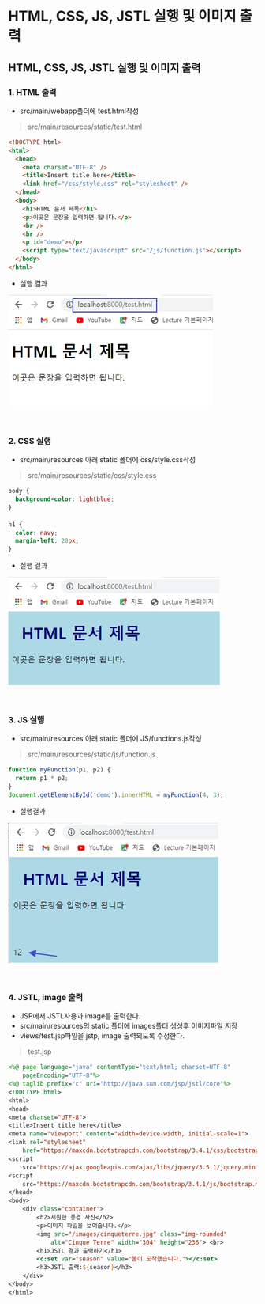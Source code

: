 # HTML, CSS, JS, JSTL 실행 및 이미지 출력

## HTML, CSS, JS, JSTL 실행 및 이미지 출력

### 1. HTML 출력

- src/main/webapp폴더에 test.html작성

> src/main/resources/static/test.html

```html
<!DOCTYPE html>
<html>
  <head>
    <meta charset="UTF-8" />
    <title>Insert title here</title>
    <link href="/css/style.css" rel="stylesheet" />
  </head>
  <body>
    <h1>HTML 문서 제목</h1>
    <p>이곳은 문장을 입력하면 됩니다.</p>
    <br />
    <br />
    <p id="demo"></p>
    <script type="text/javascript" src="/js/function.js"></script>
  </body>
</html>
```

- 실행 결과

![](images/springBoot17-01.jpg)

<br />

### 2. CSS 실행

- src/main/resources 아래 static 폴더에 css/style.css작성

> src/main/resources/static/css/style.css

```css
body {
  background-color: lightblue;
}

h1 {
  color: navy;
  margin-left: 20px;
}
```

- 실행 결과

![](images/springBoot17-02.jpg)

<br />

### 3. JS 실행

- src/main/resources 아래 static 폴더에 JS/functions.js작성

> src/main/resources/static/js/function.js

```js
function myFunction(p1, p2) {
  return p1 * p2;
}
document.getElementById('demo').innerHTML = myFunction(4, 3);
```

- 실행결과

![](images/springBoot17-03.jpg)

<br />

### 4. JSTL, image 출력

- JSP에서 JSTL사용과 image를 출력한다.
- src/main/resources의 static 폴더에 images폴더 생성후 이미지파일 저장
- views/test.jsp파일을 jstp, image 출력되도록 수정한다.

> test.jsp

```jsp
<%@ page language="java" contentType="text/html; charset=UTF-8"
	pageEncoding="UTF-8"%>
<%@ taglib prefix="c" uri="http://java.sun.com/jsp/jstl/core"%>
<!DOCTYPE html>
<html>
<head>
<meta charset="UTF-8">
<title>Insert title here</title>
<meta name="viewport" content="width=device-width, initial-scale=1">
<link rel="stylesheet"
	href="https://maxcdn.bootstrapcdn.com/bootstrap/3.4.1/css/bootstrap.min.css">
<script
	src="https://ajax.googleapis.com/ajax/libs/jquery/3.5.1/jquery.min.js"></script>
<script
	src="https://maxcdn.bootstrapcdn.com/bootstrap/3.4.1/js/bootstrap.min.js"></script>
</head>
<body>
	<div class="container">
		<h2>시원한 풍경 사진</h2>
		<p>이미지 파일을 보여줍니다.</p>
		<img src="/images/cinqueterre.jpg" class="img-rounded"
			alt="Cinque Terre" width="304" height="236"> <br>
		<h1>JSTL 결과 출력하기</h1>
		<c:set var="season" value="봄이 도착했습니다."></c:set>
		<h3>JSTL 출력:${season}</h3>
	</div>
</body>
</html>
```
